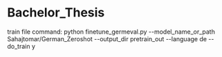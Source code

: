 # Bachelor_Thesis


train file command:
python finetune_germeval.py --model_name_or_path Sahajtomar/German_Zeroshot --output_dir pretrain_out --language de --do_train y